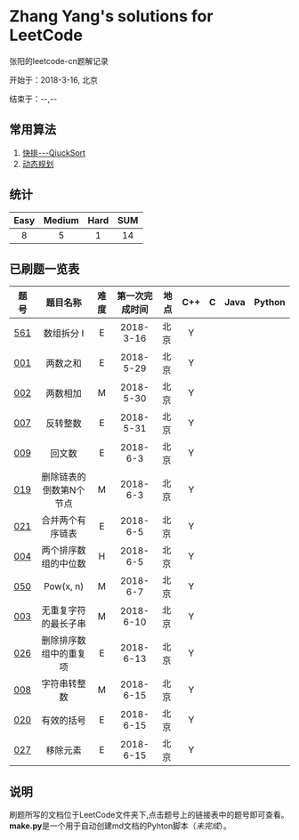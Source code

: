 # Zhang Yang's solutions for LeetCode

张阳的leetcode-cn题解记录

开始于：2018-3-16, 北京

结束于：--,--

## 常用算法

1. [快排---QiuckSort](https://github.com/zyzisyz/ZY-LeetCode/blob/master/algorithm/QiuckSort.md)
2. [动态规划](https://)

## 统计

|Easy|Medium|Hard|**SUM**|
|:-:|:-:|:-:|:-:|
|8|5|1|14|

## 已刷题一览表

|题号|题目名称|难度|第一次完成时间|地点|C++|C|Java|Python|
|:--:|:-:|:-:|:-:|-|:-:|:-:|:-:|:-:|
|[561](https://github.com/zyzisyz/ZY-LeetCode/blob/master/LeetCode/561/561.md)|数组拆分 I|E|2018-3-16|北京|Y||||
|[001](https://github.com/zyzisyz/ZY-LeetCode/tree/master/LeetCode/001/001.md)|两数之和|E|2018-5-29|北京|Y||||
|[002](https://github.com/zyzisyz/ZY-LeetCode/tree/master/LeetCode/002/002.md)|两数相加|M|2018-5-30|北京|Y||||
|[007](https://github.com/zyzisyz/ZY-LeetCode/tree/master/LeetCode/007/007.md)|反转整数|E|2018-5-31|北京|Y||||
|[009](https://github.com/zyzisyz/ZY-LeetCode/tree/master/LeetCode/009/009.md)|回文数|E|2018-6-3|北京|Y||||
|[019](https://github.com/zyzisyz/ZY-LeetCode/tree/master/LeetCode/019/019.md)|删除链表的倒数第N个节点|M|2018-6-3|北京|Y||||
|[021](https://github.com/zyzisyz/ZY-LeetCode/tree/master/LeetCode/021/021.md)|合并两个有序链表|E|2018-6-5|北京|Y||||
|[004](https://github.com/zyzisyz/ZY-LeetCode/tree/master/LeetCode/004/004.md)|两个排序数组的中位数|H|2018-6-5|北京|Y||||
|[050](https://github.com/zyzisyz/ZY-LeetCode/tree/master/LeetCode/050/050.md)|Pow(x, n)|M|2018-6-7|北京|Y||||
|[003](https://github.com/zyzisyz/ZY-LeetCode/tree/master/LeetCode/003/003.md)|无重复字符的最长子串|M|2018-6-10|北京|Y||||
|[026](https://github.com/zyzisyz/ZY-LeetCode/tree/master/LeetCode/026/026.md)|删除排序数组中的重复项|E|2018-6-13|北京|Y||||
|[008](https://github.com/zyzisyz/ZY-LeetCode/tree/master/LeetCode/008/008.md)|字符串转整数|M|2018-6-15|北京|Y||||
|[020](https://github.com/zyzisyz/ZY-LeetCode/tree/master/LeetCode/020/020.md)|有效的括号|E|2018-6-15|北京|Y||||
|[027](https://github.com/zyzisyz/ZY-LeetCode/tree/master/LeetCode/027/027.md)|移除元素|E|2018-6-15|北京|Y||||

## 说明

刷题所写的文档位于LeetCode文件夹下,点击题号上的链接表中的题号即可查看。**make.py**是一个用于自动创建md文档的Pyhton脚本（*未完成*）。